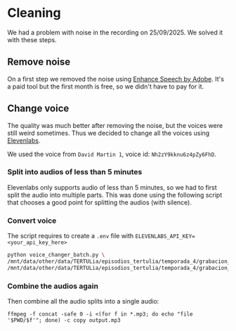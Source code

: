 # Cleaning

We had a problem with noise in the recording on 25/09/2025. We solved it with these steps.

## Remove noise

On a first step we removed the noise using [Enhance Speech by Adobe](https://podcast.adobe.com/en/enhance#). It's a paid
tool but the first month is free, so we didn't have to pay for it.

## Change voice

The quality was much better after removing the noise, but the voices were still weird sometimes. Thus we
decided to change all the voices using [Elevenlabs](https://elevenlabs.io/docs/cookbooks/voice-changer).

We used the voice from `David Martin 1`, voice id: `Nh2zY9kknu6z4pZy6FhD`.

### Split into audios of less than 5 minutes

Elevenlabs only supports audio of less than 5 minutes, so we had to first split the audio into multiple
parts. This was done using the following script that chooses a good point for splitting the audios (with silence).

### Convert voice


The script requires to create a `.env` file with `ELEVENLABS_API_KEY=<your_api_key_here>`

```bash
python voice_changer_batch.py \
/mnt/data/other/data/TERTULia/episodios_tertulia/temporada_4/grabacion_01/curated_audios/part1_segments \
/mnt/data/other/data/TERTULia/episodios_tertulia/temporada_4/grabacion_01/curated_audios/part1_segments_voice_changed
```

### Combine the audios again

Then combine all the audio splits into a single audio:

```
ffmpeg -f concat -safe 0 -i <(for f in *.mp3; do echo "file '$PWD/$f'"; done) -c copy output.mp3
```